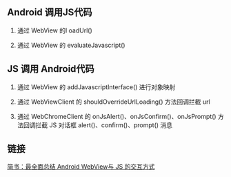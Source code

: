 ## Android 调用JS代码

1. 通过 WebView 的l oadUrl()

2. 通过 WebView 的 evaluateJavascript()


## JS 调用 Android代码

1. 通过 WebView 的 addJavascriptInterface() 进行对象映射

2. 通过 WebViewClient 的 shouldOverrideUrlLoading() 方法回调拦截 url

3. 通过 WebChromeClient 的 onJsAlert()、onJsConfirm()、onJsPrompt() 方法回调拦截 JS 对话框 alert()、confirm()、prompt() 消息

## 链接
[简书：最全面总结 Android WebView与 JS 的交互方式](https://www.jianshu.com/p/345f4d8a5cfa)